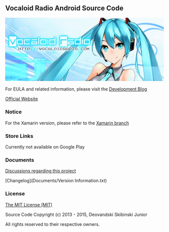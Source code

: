 ## Vocaloid Radio Android Source Code
![](/Documents/VocaloidRadioLogo.jpg)

For EULA and related information, please visit the [Development Blog](http://www.vocaloidradioapp.blogspot.com/)

[Official Website](http://vocaloidradio.com/)

### Notice

For the Xamarin version, please refer to the [Xamarin branch](https://github.com/Deovandski/Vocaloid_Radio_Android/tree/Xamarin)

### Store Links

Currently not available on Google Play

### Documents
[Discussions regarding this project](Documents/Discussions.md)

[Changelog](Documents/Version Information.txt)

### License
[The MIT License (MIT)](Documents/LICENSE.md)

Source Code Copyright (c) 2013 - 2015, Deovandski Skibinski Junior

All rights reserved to their respective owners.